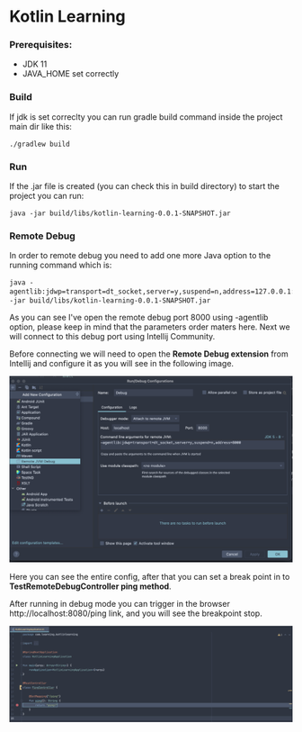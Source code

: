 # Kotlin Learning

### Prerequisites:
- JDK 11
- JAVA_HOME set correctly

### Build
If jdk is set correclty you can run gradle build command inside the project main dir like this: 
```shell
./gradlew build
```

### Run
If the .jar file is created (you can check this in build directory) to start the project you can run:
```shell
java -jar build/libs/kotlin-learning-0.0.1-SNAPSHOT.jar
```

### Remote Debug
In order to remote debug you need to add one more Java option to the running command which is:
```shell
java -agentlib:jdwp=transport=dt_socket,server=y,suspend=n,address=127.0.0.1:8000 -jar build/libs/kotlin-learning-0.0.1-SNAPSHOT.jar
```
As you can see I've open the remote debug port 8000 using -agentlib option, please keep in mind that the parameters order maters here.
Next we will connect to this debug port using Intellij Community.<br>

Before connecting we will need to open the **Remote Debug extension** from Intellij and configure it as you will see in the following image.

![Pic1](docs/pic1.png)

Here you can see the entire config, after that you can set a break point in to **TestRemoteDebugController ping method**.<br>

After running in debug mode you can trigger in the browser http://localhost:8080/ping link, and you will see the breakpoint stop.

![Pic2](docs/pic2.png)












